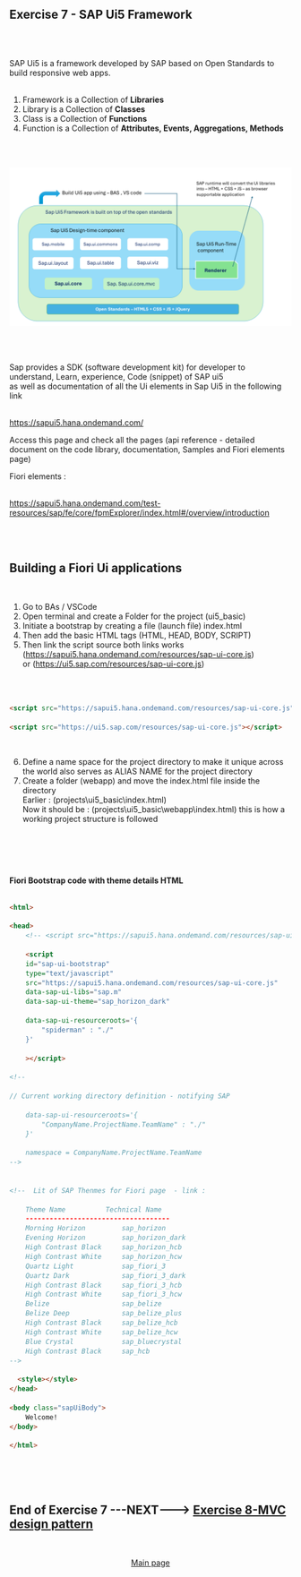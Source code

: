 ## Exercise 7 - SAP Ui5 Framework

</br></br>

SAP Ui5 is a framework developed by SAP based on Open Standards to build responsive web apps.
</br> </br> 

1. Framework is a Collection of **Libraries**
2. Library is a Collection of **Classes**
3. Class is a Collection of **Functions**
3. Function is a Collection of **Attributes, Events, Aggregations, Methods**

</br> </br> 

<img src="./Ui5-Framework.png" >

</br> </br> 

Sap provides a SDK (software development kit) for developer to understand, Learn, experience, Code (snippet) of SAP ui5
</br> as well as documentation of all the Ui elements in Sap Ui5 in the following link 

</br> https://sapui5.hana.ondemand.com/


Access this page and check all the pages (api reference - detailed document on the code library, documentation, Samples and Fiori elements page)

Fiori elements : 

</br> https://sapui5.hana.ondemand.com/test-resources/sap/fe/core/fpmExplorer/index.html#/overview/introduction

</br> </br> 

## Building a Fiori Ui applications
</br>

1. Go to BAs / VSCode
2. Open terminal and create a Folder for the project (ui5_basic)
3. Initiate a bootstrap by creating a file (launch file) index.html
4. Then add the basic HTML tags (HTML, HEAD, BODY, SCRIPT)
5. Then link the script source both links works 
</br> (https://sapui5.hana.ondemand.com/resources/sap-ui-core.js) 
</br> or (https://ui5.sap.com/resources/sap-ui-core.js) 
</br>

```html

<script src="https://sapui5.hana.ondemand.com/resources/sap-ui-core.js"></script>

<script src="https://ui5.sap.com/resources/sap-ui-core.js"></script>

```
</br>

6. Define a name space for the project directory to make it unique across the world also serves as ALIAS NAME for the project directory 
7. Create a folder (webapp) and move the index.html file inside the directory 
</br>  Earlier : (projects\ui5_basic\index.html) 
</br>  Now it should be : (projects\ui5_basic\webapp\index.html) this is how a working project structure is followed 

</br> 



</br> </br> 

**Fiori Bootstrap code with theme details HTML**


```html

<html>

<head>
    <!-- <script src="https://sapui5.hana.ondemand.com/resources/sap-ui-core.js"></script> -->

    <script
    id="sap-ui-bootstrap"
    type="text/javascript"
    src="https://sapui5.hana.ondemand.com/resources/sap-ui-core.js"
    data-sap-ui-libs="sap.m"
    data-sap-ui-theme="sap_horizon_dark"

    data-sap-ui-resourceroots='{
        "spiderman" : "./"
    }'

    ></script>

<!-- 

// Current working directory definition - notifying SAP
    
    data-sap-ui-resourceroots='{
        "CompanyName.ProjectName.TeamName" : "./"
    }'

    namespace = CompanyName.ProjectName.TeamName
-->


<!--  Lit of SAP Thenmes for Fiori page  - link : 

    Theme Name	        Technical Name
    ------------------------------------    
    Morning Horizon         sap_horizon    
    Evening Horizon         sap_horizon_dark
    High Contrast Black     sap_horizon_hcb
    High Contrast White     sap_horizon_hcw    
    Quartz Light            sap_fiori_3    
    Quartz Dark             sap_fiori_3_dark    
    High Contrast Black     sap_fiori_3_hcb    
    High Contrast White     sap_fiori_3_hcw    
    Belize                  sap_belize    
    Belize Deep             sap_belize_plus    
    High Contrast Black     sap_belize_hcb    
    High Contrast White     sap_belize_hcw    
    Blue Crystal            sap_bluecrystal    
    High Contrast Black     sap_hcb
-->

  <style></style>
</head>

<body class="sapUiBody">
    Welcome!
</body>   

</html>

```





























</br>
</br></br>

## End of Exercise 7 ---NEXT---> <a href="https://github.com/Octavius-Dante/Arthelais/tree/main/ex_4"> Exercise 8-MVC design pattern </a>
</br>
<p align="center"> <a href="https://github.com/Octavius-Dante/Arthelais/tree/main"> Main page </a> </p>


<!--

<details>
<summary> <b> ALL CODE CHANGES - TODAY SESSION </b> </summary>
</br>
</br>

</br>
</br>
<img src="./files/capmd12-96a.png" >
</br>
</br>
</details>

-->